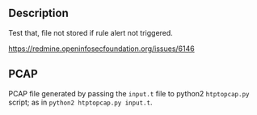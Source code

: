 ## Description
Test that, file not stored if rule alert not triggered.

https://redmine.openinfosecfoundation.org/issues/6146

## PCAP
PCAP file generated by passing the `input.t` file to python2 `htptopcap.py` script; as in `python2 htptopcap.py input.t`.